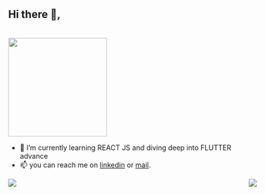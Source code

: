 <p align="center">
  <h2>Hi there 👋,</h2>
  <br>
  <img src="https://media.giphy.com/media/bcKmIWkUMCjVm/giphy.gif" width=200 align="center"></img>
</p>

- 🌱 I’m currently learning REACT JS and diving deep into FLUTTER advance
- 📫 you can reach me on [linkedin](https://www.linkedin.com/in/shikharx06) or [mail](shikharswat64@gmail.com). 


<div>
  <a href="https://github.com/shikharx06">
    <img align="left" src="https://github-readme-stats.vercel.app/api?username=shikharx06&show_icons=true&count_private=true&title_color=fff&icon_color=f9f9f9&text_color=9f9f9f&bg_color=151515" />
  </a>
  <a href="https://github.com/shikharx06">
    <img align="right" src="https://github-readme-stats.vercel.app/api/top-langs/?username=shikharx06&show_icons=true&count_private=true&title_color=fff&icon_color=f9f9f9&text_color=9f9f9f&bg_color=151515" />
  </a>
</div>




